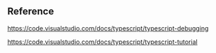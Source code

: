 ## Reference
https://code.visualstudio.com/docs/typescript/typescript-debugging

https://code.visualstudio.com/docs/typescript/typescript-tutorial
